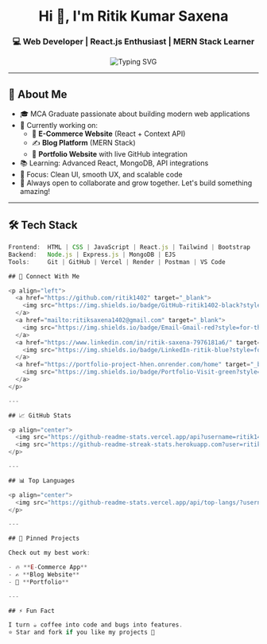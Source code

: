 <h1 align="center">Hi 👋, I'm Ritik Kumar Saxena</h1>
<h3 align="center">💻 Web Developer | React.js Enthusiast | MERN Stack Learner</h3>

<p align="center">
  <img src="https://readme-typing-svg.demolab.com?font=Fira+Code&duration=2000&pause=1000&color=0AE0F8&center=true&vCenter=true&width=435&lines=Code.+Create.+Deploy.+Repeat.;Crafting+the+Web+1+pixel+at+a+time;React.js+%7C+Node.js+%7C+MongoDB+%7C+Express" alt="Typing SVG" />
</p>

---

## 🚀 About Me

- 🎓 MCA Graduate passionate about building modern web applications  
- 🔨 Currently working on:  
  - 🛒 **E-Commerce Website** (React + Context API)  
  - ✍️ **Blog Platform** (MERN Stack)  
  - 🧾 **Portfolio Website** with live GitHub integration  
- 📚 Learning: Advanced React, MongoDB, API integrations  
- 🧠 Focus: Clean UI, smooth UX, and scalable code  
- 💬 Always open to collaborate and grow together. Let's build something amazing!

---

## 🛠️ Tech Stack

```js
Frontend:  HTML | CSS | JavaScript | React.js | Tailwind | Bootstrap  
Backend:   Node.js | Express.js | MongoDB | EJS  
Tools:     Git | GitHub | Vercel | Render | Postman | VS Code  

## 🔗 Connect With Me

<p align="left">
  <a href="https://github.com/ritik1402" target="_blank">
    <img src="https://img.shields.io/badge/GitHub-ritik1402-black?style=for-the-badge&logo=github" />
  </a>
  <a href="mailto:ritiksaxena1402@gmail.com" target="_blank">
    <img src="https://img.shields.io/badge/Email-Gmail-red?style=for-the-badge&logo=gmail&logoColor=white" />
  </a>
  <a href="https://www.linkedin.com/in/ritik-saxena-7976181a6/" target="_blank">
    <img src="https://img.shields.io/badge/LinkedIn-ritik-blue?style=for-the-badge&logo=linkedin" />
  </a>
  <a href="https://portfolio-project-hhen.onrender.com/home" target="_blank">
    <img src="https://img.shields.io/badge/Portfolio-Visit-green?style=for-the-badge&logo=vercel" />
  </a>
</p>

---

## 📈 GitHub Stats

<p align="center">
  <img src="https://github-readme-stats.vercel.app/api?username=ritik1402&show_icons=true&theme=radical" height="150" />
  <img src="https://github-readme-streak-stats.herokuapp.com?user=ritik1402&theme=radical&hide_border=false" height="150" />
</p>

---

## 📊 Top Languages

<p align="center">
  <img src="https://github-readme-stats.vercel.app/api/top-langs/?username=ritik1402&layout=compact&theme=radical" />
</p>

---

## 📌 Pinned Projects

Check out my best work:

- 🔥 **E-Commerce App**
- ✍️ **Blog Website**
- 🧾 **Portfolio**

---

## ⚡ Fun Fact

I turn ☕ coffee into code and bugs into features.  
⭐ Star and fork if you like my projects 🙌

